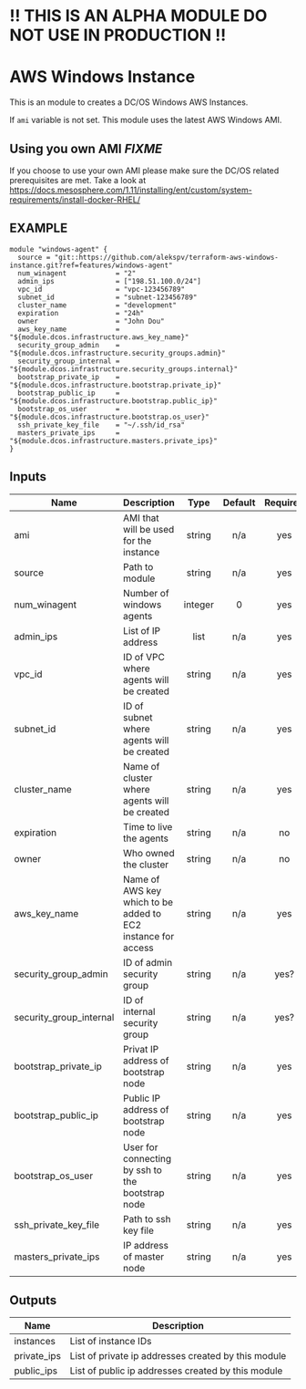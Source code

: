 :bangbang: THIS IS AN ALPHA MODULE DO NOT USE IN PRODUCTION :bangbang:
======================================================================

AWS Windows Instance
============
This is an module to creates a DC/OS Windows AWS Instances.

If `ami` variable is not set. This module uses the latest AWS Windows AMI.

Using you own AMI *FIXME*
-----------------
If you choose to use your own AMI please make sure the DC/OS related
prerequisites are met. Take a look at https://docs.mesosphere.com/1.11/installing/ent/custom/system-requirements/install-docker-RHEL/

EXAMPLE
-------

```hcl
module "windows-agent" {
  source = "git::https://github.com/alekspv/terraform-aws-windows-instance.git?ref=features/windows-agent"
  num_winagent            = "2"
  admin_ips               = ["198.51.100.0/24"]
  vpc_id                  = "vpc-123456789"
  subnet_id               = "subnet-123456789"
  cluster_name            = "development"
  expiration              = "24h"
  owner                   = "John Dou"
  aws_key_name            = "${module.dcos.infrastructure.aws_key_name}"
  security_group_admin    = "${module.dcos.infrastructure.security_groups.admin}"
  security_group_internal = "${module.dcos.infrastructure.security_groups.internal}"
  bootstrap_private_ip    = "${module.dcos.infrastructure.bootstrap.private_ip}"
  bootstrap_public_ip     = "${module.dcos.infrastructure.bootstrap.public_ip}"
  bootstrap_os_user       = "${module.dcos.infrastructure.bootstrap.os_user}"
  ssh_private_key_file    = "~/.ssh/id_rsa"
  masters_private_ips     = "${module.dcos.infrastructure.masters.private_ips}"
}

```

## Inputs

| Name | Description | Type | Default | Required |
|------|-------------|:----:|:-----:|:-----:|
| ami | AMI that will be used for the instance | string | n/a | yes |
| source | Path to module| string | n/a| yes |
| num_winagent | Number of windows agents | integer | 0 | yes |
| admin_ips | List of IP address  | list | n/a | yes |
| vpc_id | ID of VPC where agents will be created | string | n/a | yes |
| subnet_id | ID of subnet where agents will be created | string | n/a | yes |
| cluster_name | Name of cluster where agents will be created | string | n/a | yes |
| expiration | Time to live the agents | string | n/a | no |
| owner | Who owned the cluster | string | n/a | no |
| aws_key_name | Name of AWS key which to be added to EC2 instance for access | string | n/a | yes |
| security_group_admin | ID of admin security group | string | n/a | yes? |
| security_group_internal | ID of internal security group | string | n/a | yes? |
| bootstrap_private_ip | Privat IP address of bootstrap node | string | n/a | yes |
| bootstrap_public_ip | Public IP address of bootstrap node | string | n/a | yes |
| bootstrap_os_user | User for connecting by ssh to the bootstrap node | string | n/a | yes |
| ssh_private_key_file | Path to ssh key file | string | n/a | yes |
| masters_private_ips | IP address of master node | string | n/a | yes |

## Outputs

| Name | Description |
|------|-------------|
| instances | List of instance IDs |
| private\_ips | List of private ip addresses created by this module |
| public\_ips | List of public ip addresses created by this module |

